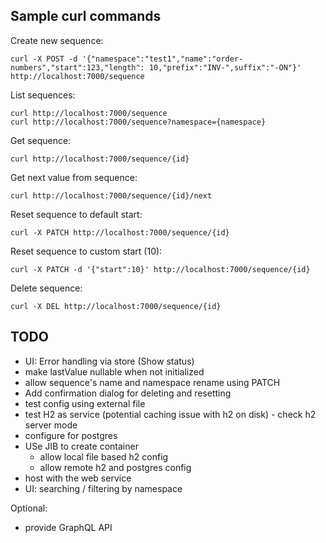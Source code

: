 Sample curl commands
---
Create new sequence:
```
curl -X POST -d '{"namespace":"test1","name":"order-numbers","start":123,"length": 10,"prefix":"INV-",suffix":"-ON"}' http://localhost:7000/sequence
```

List sequences:
```
curl http://localhost:7000/sequence
curl http://localhost:7000/sequence?namespace={namespace}
```

Get sequence:
```
curl http://localhost:7000/sequence/{id}
```

Get next value from sequence:
```
curl http://localhost:7000/sequence/{id}/next
```

Reset sequence to default start:
```
curl -X PATCH http://localhost:7000/sequence/{id}
```

Reset sequence to custom start (10):
```
curl -X PATCH -d '{"start":10}' http://localhost:7000/sequence/{id}
```

Delete sequence:
```
curl -X DEL http://localhost:7000/sequence/{id}
```


TODO
---
- UI: Error handling via store (Show status)
- make lastValue nullable when not initialized
- allow sequence's name and namespace rename using PATCH
- Add confirmation dialog for deleting and resetting
- test config using external file
- test H2 as service (potential caching issue with h2 on disk) - check h2 server mode
- configure for postgres
- USe JIB to create container
  - allow local file based h2 config
  - allow remote h2 and postgres config  
- host with the web service
- UI: searching / filtering by namespace


Optional:
- provide GraphQL API


